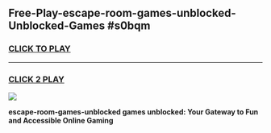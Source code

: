 
## Free-Play-escape-room-games-unblocked-Unblocked-Games #s0bqm
<h3>
<a href="https://news.freeplayer.one?title=escape-room-games-unblocked&ref=8M">CLICK TO PLAY</a></h3>
<hr>

<h3>
<a href="https://news.freeplayer.one?title=escape-room-games-unblocked&ref=8M">CLICK 2 PLAY</a>
  
</h3>

<a href="https://news.freeplayer.one?title=escape-room-games-unblocked&ref=8M"><img src="https://clearcache.store/games.png"></a>


**escape-room-games-unblocked games unblocked: Your Gateway to Fun and Accessible Online Gaming**
